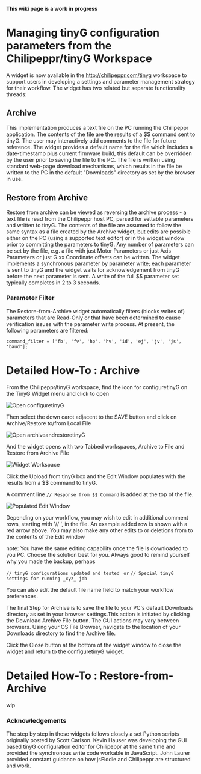 **This wiki page is a work in progress**
# Managing tinyG configuration parameters from the Chilipeppr/tinyG Workspace #
A widget is now available in the http://chilipeppr.com/tinyg workspace to support users in developing a settings and parameter management strategy for their workflow. The widget has two related but separate functionality threads:
## Archive ##
This implementation produces a text file on the PC running the Chilipeppr application. The contents of the file are the results of a $$ command sent to tinyG. The user may interactively add comments to the file for future reference. The widget provides a default name for the file which includes a date-timestamp plus current firmware build, this default can be overridden by the user prior to saving the file to the PC. The file is written using standard web-page download mechanisms, which results in the file be written to the PC in the default "Downloads" directory as set by the browser in use.
## Restore from Archive ##
Restore from archive can be viewed as reversing the archive process - a text file is read from the Chilipeppr host PC, parsed for settable parameters and written to tinyG. The contents of the file are assumed to follow the same syntax as a file created by the Archive widget, but edits are possible either on the PC (using a supported text editor) or in the widget window prior to committing the parameters to tinyG. Any number of parameters can be set by the file, e.g. a file with just Motor Parameters or just Axis Parameters or just G.xx Coordinate offsets can be written.
The widget implements a synchronous parameter by parameter write; each parameter is sent to tinyG and the widget waits for acknowledgement from tinyG before the next parameter is sent.
A write of the full $$ parameter set typically completes in 2 to 3 seconds.
### Parameter Filter ###
The Restore-from-Archive widget automatically filters (blocks writes of) parameters that are Read-Only or that have been determined to cause verification issues with the parameter write process. At present, the following parameters are filtered: 

  `command_filter = ['fb', 'fv', 'hp', 'hv', 'id', 'ej', 'jv', 'js', 'baud'];`

# Detailed How-To : Archive #
From the Chilipeppr/tinyG workspace, find the icon for configuretinyG on the TinyG Widget menu and click to open

![Open configuretinyG](https://dl.dropboxusercontent.com/u/50261731/Wiki%20Work/Selection_226.jpg)

Then select the down carot adjacent to the SAVE button and click on Archive/Restore to/from Local File

![Open archiveandrestoretinyG](https://dl.dropboxusercontent.com/u/50261731/Wiki%20Work/Selection_227.jpg)

And the widget opens with two Tabbed workspaces, Archive to File and Restore from Archive File

![Widget Workspace](https://dl.dropboxusercontent.com/u/50261731/Wiki%20Work/Selection_228.jpg)

Click the Upload from tinyG box and the Edit Window populates with the results from a $$ command to tinyG.

A comment line `// Response from $$ Command` is added at the top of the file.

![Populated Edit Window](https://dl.dropboxusercontent.com/u/50261731/Wiki%20Work/Selection_235.jpg)

Depending on your workflow, you may wish to edit in additional comment rows, starting with '// ', in the file. An example added row is shown with a red arrow above.
You may also make any other edits to or deletions from to the contents of the Edit window

note: You have the same editing capability once the file is downloaded to you PC. Choose the solution best for you. Always good to remind yourself why you made the backup, perhaps
 
`// tinyG configurations updated and tested `
`or`
`// Special tinyG settings for running _xyz_ job`

You can also edit the default file name field to match your workflow preferences.

The final Step for Archive is to save the file to your PC's default Downloads directory as set in your browser settings.This action is initiated by clicking the Download Archive File button. The GUI actions may vary between browsers.
Using your OS File Browser, navigate to the location of your Downloads directory to find the Archive file. 

Click the Close button at the bottom of the widget window to close the widget and return to the configuretinyG widget.

# Detailed How-To : Restore-from-Archive #


wip

### Acknowledgements ###

The step by step in these widgets follows closely a set Python scripts originally posted by Scott Carlson. 
Kevin Hauser was developing the GUI based tinyG configuration editor for Chilipeppr at the same time and provided the synchronous write code workable in JavaScript. John Laurer provided constant guidance on how jsFiddle and Chilipeppr are structured and work.